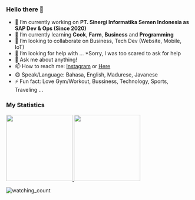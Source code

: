 ### Hello there 👋

- 🔭 I’m currently working on **PT. Sinergi Informatika Semen Indonesia as SAP Dev & Ops (Since 2020)**
- 🌱 I’m currently learning **Cook**, **Farm**, **Business** and **Programming**
- 👯 I’m looking to collaborate on Business, Tech Dev (Website, Mobile, IoT)
- 🤔 I’m looking for help with ... *Sorry, I was too scared to ask for help
- 💬 Ask me about anything!
- 📫 How to reach me: [Instagram](https://www.instagram.com/fromnaw/) or [Here](https://github.com/MohammadNawawi/MohammadNawawi/issues)
- 😄 Speak/Language: Bahasa, English, Madurese, Javanese
- ⚡ Fun fact: Love Gym/Workout, Bussiness, Technology, Sports, Traveling ...


### My Statistics
<p align="left">
<a href="https://github.com/MohammadNawawi">
  <img height="180em" src="https://github-readme-stats-eight-theta.vercel.app/api?username=mohammadnawawi&show_icons=true&theme=tokyonight&include_all_commits=true&count_private=true"/>
  <img height="180em" src="https://github-readme-stats-eight-theta.vercel.app/api/top-langs/?username=MohammadNawawi&layout=compact&langs_count=8&theme=tokyonight"/>
  <!-- <img height="180em" src="https://github-readme-streak-stats.herokuapp.com/?user=MohammadNawawi&theme=tokyonight" alt="MohammadNawawi"/> -->
</a>
</p>

<!-- ![Contribution](https://activity-graph.herokuapp.com/graph?username=MohammadNawawi&theme=react-dark&hide_border=true&area=true)-->

<img src="https://komarev.com/ghpvc/?username=MohammadNawawi&color=blue" alt="watching_count" />

<!--
**MohammadNawawi/MohammadNawawi** is a ✨ _special_ ✨ repository because its `README.md` (this file) appears on your GitHub profile.

Here are some ideas to get you started:

- 🔭 I’m currently working on PT. Sinergi Informatika Semen Indonesia as SAP Dev & Ops (Since 2020)
- 🌱 I’m currently learning Bussiness and Programming
- 👯 I’m looking to collaborate on ...
- 🤔 I’m looking for help with ...
- 💬 Ask me about anything
- 📫 How to reach me: 
- 😄 Pronouns: ...
- ⚡ Fun fact: ...
-->
